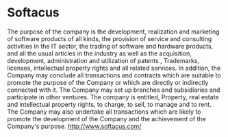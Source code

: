 # Softacus
The purpose of the company is the development, realization and marketing of software products of all kinds, the provision of service and consulting activities in the IT sector, the trading of software and hardware products, and all the usual articles in the industry as well as the acquisition, development, administration and utilization of patents , Trademarks, licenses, intellectual property rights and all related services. In addition, the Company may conclude all transactions and contracts which are suitable to promote the purpose of the Company or which are directly or indirectly connected with it. The Company may set up branches and subsidiaries and participate in other ventures. The company is entitled, Property, real estate and intellectual property rights, to charge, to sell, to manage and to rent. The Company may also undertake all transactions which are likely to promote the development of the Company and the achievement of the Company's purpose.  http://www.softacus.com/
